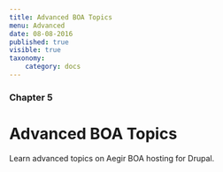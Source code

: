 ```yaml
---
title: Advanced BOA Topics
menu: Advanced
date: 08-08-2016
published: true
visible: true
taxonomy:
    category: docs
---
```


### Chapter 5

# Advanced BOA Topics

Learn advanced topics on Aegir BOA hosting for Drupal.
